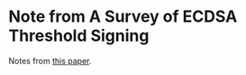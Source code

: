 # Note from A Survey of ECDSA Threshold Signing

Notes from [this paper](https://eprint.iacr.org/2020/1390.pdf).

